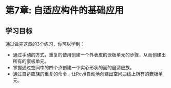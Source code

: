# 第7章: 自适应构件的基础应用

## 学习目标

通过做完这章的3个练习，你可以学到：

- 通过手动的方式，重复的使用创建一个外表皮的嵌板单元的步骤，从而创建出所有的嵌板单元。
- 掌握通过空间中的四个点创建一个实心形状的面的自适应族。
- 通过自适应族的重复的命令，让Revit自动地创建出空间曲线上所有的嵌板单元。
